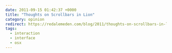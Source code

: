 ```yaml
---
date: 2011-09-15 01:42:37 +0000
title: "Thoughts on Scrollbars in Lion"
category: opinion
redirect: https://redalemeden.com/blog/2011/thoughts-on-scrollbars-in-lion
tags:
  - interaction
  - interface
  - osx
---
```


